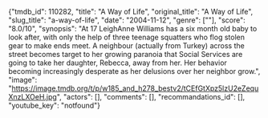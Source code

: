 {"tmdb_id": 110282, "title": "A Way of Life", "original_title": "A Way of Life", "slug_title": "a-way-of-life", "date": "2004-11-12", "genre": [""], "score": "8.0/10", "synopsis": "At 17 LeighAnne Williams has a six month old baby to look after, with only the help of three teenage squatters who flog stolen gear to make ends meet. A neighbour (actually from Turkey) across the street becomes target to her growing paranoia that Social Services are going to take her daughter, Rebecca, away from her. Her behavior becoming increasingly desperate as her delusions over her neighbor grow.", "image": "https://image.tmdb.org/t/p/w185_and_h278_bestv2/tCEfGtXpz5lzU2eZequXnzLXOeH.jpg", "actors": [], "comments": [], "recommandations_id": [], "youtube_key": "notfound"}